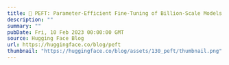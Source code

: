 ```yaml
---
title: 🤗 PEFT: Parameter-Efficient Fine-Tuning of Billion-Scale Models on Low-Resource Hardware
description: ""
summary: ""
pubDate: Fri, 10 Feb 2023 00:00:00 GMT
source: Hugging Face Blog
url: https://huggingface.co/blog/peft
thumbnail: "https://huggingface.co/blog/assets/130_peft/thumbnail.png"
---
```



